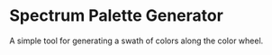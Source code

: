 # Spectrum Palette Generator

A simple tool for generating a swath of colors along the color wheel.
